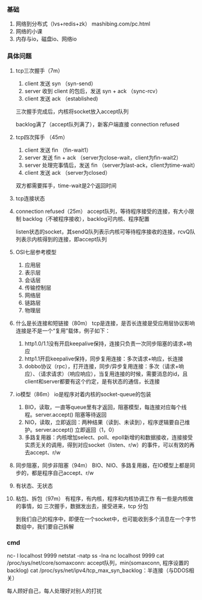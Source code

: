 ### 基础
1. 网络到分布式（lvs+redis+zk） mashibing.com/pc.html
1. 网络的小课
1. 内存与io，磁盘io、网络io

### 具体问题
1. tcp三次握手（7m）
    1. client 发送 syn （syn-send）
    1. server 收到 client 的包后，发送 syn + ack （sync-rcv）
    1. client 发送 ack （established)
    
    三次握手完成后，内核将socket放入accept队列

    backlog满了（accept队列满了），新客户端直接 connection refused

1. tcp四次挥手 （45m）
    1. client 发送 fin （fin-wait1）
    1. server 发送 fin + ack （server为close-wait，client为fin-wait2）
    1. server 处理完事情后，发送 fin （server为last-ack，client为time-wait）
    1. client 发送 ack （server为closed）

    双方都需要挥手，time-wait是2个返回时间
1. tcp连接状态
1. connection refused（25m）
    accept队列，等待程序接受的连接，有大小限制 backlog（不被程序接收），backlog可内核、程序配置

    listen状态的socket，其sendQ队列表示内核可等待程序接收的连接，rcvQ队列表示内核得到的连接，即accept队列

1. OSI七层参考模型
    1. 应用层
    1. 表示层
    1. 会话层
    1. 传输控制层
    1. 网络层
    1. 链路层
    1. 物理层

1. 什么是长连接和短链接（80m）
    tcp是连接，是否长连接是受应用层协议影响
    连接是不是一个“复用”载体，例子如下：
    1. http1.0/1.1没有开启keepalive保持，连接只负责一次同步阻塞的请求+响应
    1. http1.1开启keepalive保持，同步复用连接：多次请求+响应，长连接
    1. dobbo协议（rpc），打开连接，同步/异步复用连接：多次（请求+响应）、（请求请求）（响应响应），当复用连接的时候，需要消息的id，且client和server都要有这个约定，是有状态的通信，长连接

1. io模型（86m）
    io是程序对着内核的socket-queue的包装
    1. BIO，读取，一直等queue里有才返回，阻塞模型，每连接对应每个线程。server.accept() 阻塞等待返回
    1. NIO，读取，立即返回：两种结果（读到、未读到），程序逻辑要自己维护。server.accept() 立即返回（1，0）
    1. 多路复用器：内核增加select、poll、epoll新增的和数据接收，连接接受实质无关的调用，得到对应socket（listen、r/w）的事件，可以有效的再去accept、r/w
1. 同步阻塞，同步非阻塞（94m）
    BIO、NIO、多路复用器，在IO模型上都是同步的，都是程序自己accept、r/w
1. 有状态、无状态
1. 粘包、拆包（97m）
    有程序，有内核，程序和内核协调工作
    有一些是内核做的事情，如 三次握手，数据发出去，接受进来，tcp 分包

    到我们自己的程序中，即便在一个socket中，也可能收到多个消息在一个字节数组中，我们要自己拆解 

### cmd
nc- l localhost 9999
netstat -natp 
ss -lna
nc localhost 9999
cat /proc/sys/net/core/somaxconn: accept队列，min(somaxconn, 程序设置的backlog)
cat /proc/sys/net/ipv4/tcp_max_syn_backlog：半连接（与DDOS相关）

每人顾好自己，每人处理好对别人的打扰
